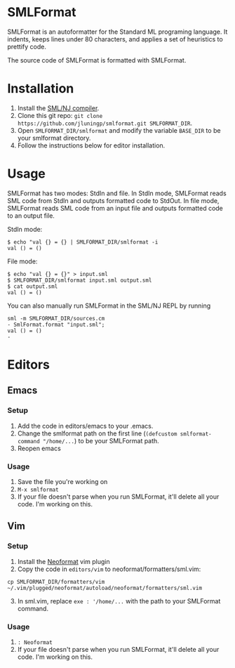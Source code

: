 # SMLFormat

SMLFormat is an autoformatter for the Standard ML programing language. It indents, keeps lines under 80 characters, and applies a set of heuristics to prettify code. 

The source code of SMLFormat is formatted with SMLFormat.


# Installation

1. Install the [SML/NJ compiler](https://www.smlnj.org).
2. Clone this git repo: `git clone https://github.com/jluningp/smlformat.git SMLFORMAT_DIR`.
3. Open `SMLFORMAT_DIR/smlformat` and modify the variable `BASE_DIR` to be your smlformat directory.
3. Follow the instructions below for editor installation. 

# Usage

SMLFormat has two modes: StdIn and file. In StdIn mode, SMLFormat reads SML code from StdIn and outputs formatted code to StdOut. In file mode, SMLFormat reads SML code from an input file and outputs formatted code to an output file. 

StdIn mode:
```
$ echo "val {} = {} | SMLFORMAT_DIR/smlformat -i 
val () = ()
```

File mode:
```
$ echo "val {} = {}" > input.sml
$ SMLFORMAT_DIR/smlformat input.sml output.sml
$ cat output.sml
val () = ()
```

You can also manually run SMLFormat in the SML/NJ REPL by running 
```
sml -m SMLFORMAT_DIR/sources.cm
- SmlFormat.format "input.sml";
val () = ()
- 
```

# Editors
## Emacs
### Setup
1. Add the code in editors/emacs to your .emacs.
2. Change the smlformat path on the first line (`(defcustom smlformat-command "/home/...`) to be your SMLFormat path.
3. Reopen emacs

### Usage 
1. Save the file you're working on
2. `M-x smlformat`
3. If your file doesn't parse when you run SMLFormat, it'll delete all your code. I'm working on this. 

## Vim
### Setup
1. Install the [Neoformat](https://github.com/sbdchd/neoformat) vim plugin
2. Copy the code in `editors/vim` to neoformat/formatters/sml.vim:
```
cp SMLFORMAT_DIR/formatters/vim ~/.vim/plugged/neoformat/autoload/neoformat/formatters/sml.vim
```
3. In sml.vim, replace `exe : '/home/...` with the path to your SMLFormat command. 

### Usage
1. `: Neoformat`
2. If your file doesn't parse when you run SMLFormat, it'll delete all your code. I'm working on this. 
